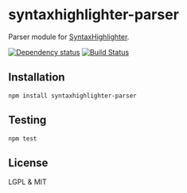 # syntaxhighlighter-parser

Parser module for [SyntaxHighlighter](https://github.com/alexgorbatchev/syntaxhighlighter).

[![Dependency status](https://david-dm.org/alexgorbatchev/syntaxhighlighter-parser.png)](https://david-dm.org/alexgorbatchev/syntaxhighlighter-parser)
[![Build Status](https://travis-ci.org/alexgorbatchev/syntaxhighlighter-parser.png)](https://travis-ci.org/alexgorbatchev/syntaxhighlighter-parser)

## Installation

    npm install syntaxhighlighter-parser

## Testing

    npm test

## License

LGPL & MIT
